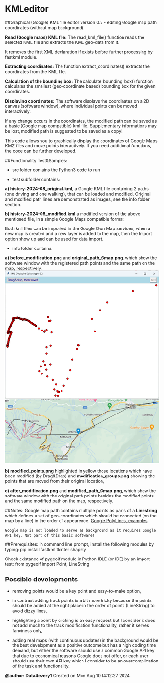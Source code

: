 # KMLeditor 

##Graphical (Google) KML file editor
version 0.2 - editing Google map path coordinates (without map background)

**Read (Google maps) KML file:** The read_kml_file() function reads the selected KML file and extracts the KML geo-data from it.

It removes the first XML declaration if exists before further processing by fastkml module.

**Extracting coordinates:** The function extract_coordinates() extracts the coordinates from the KML file.

**Calculation of the bounding box:** The calculate_bounding_box() function calculates the smallest (geo-coordinate based) bounding box for the given coordinates.

**Displaying coordinates:** The software displays the coordinates on a 2D canvas (software window), where individual points can be moved interactively.

If any change occurs in the coordinates, the modified path can be saved as a basic (Google map compatible) kml file. Supplementary informations may be lost, modified path is suggested to be saved as a copy!

This code allows you to graphically display the coordinates of Google Maps KMZ files and move points interactively. If you need additional functions, the code can be further developed.

##Functionality Test&Samples:
- src folder contains the Python3 code to run

 - test subfolder contains:
 
 **a) history-2024-08_original.kml**, a Google KML file containing 2 paths (one driving and one walking), that can be loaded and modified. Original and modified path lines are demonstrated as images, see the info folder section.
 
 **b) history-2024-08_modified.kml** a modified version of the above mentioned file, in a simple Google Maps compatible format

Both kml files can be imported in the Google Own Map services, when a new map is created and a new layer is added to the map, then the Import option show up and can be used for data import.
 
- info folder contains:

 **a) before_modification.png** and **original_path_Gmap.png**, which show the software window with the registered path points and the same path on the map, respectively,
 ![KML editor showing the path before modification](info/before_modification.png)
 ![Google Map tracked path before modification](info/original_path_Gmap.png)
 
 **b) modified_points.png** highlighted in yellow those locations which have been modified (by Drag&Drop) and **modification_groups.png** showing the points that are moved from their original location,

 **c) after_modification.png** and **modified_path_Gmap.png**, which show the software window with the original path points besides the modified points and the same modified path on the map, respectively.

##Notes: 
    Google map path contains multiple points as parts of a **Linestring** which defines a set of geo-coordinates which should be connected (on the map by a line) in the order of appearence.
	[Google PolyLines, examples](https://developers.google.com/maps/documentation/javascript/examples/polyline-simple)
	
    Google map is not loaded to serve as background as it requires Google API key. Not part of this basic software!

##Prerequisites:
in command line prompt, install the following modules by typing:
pip install fastkml tkinter shapely

Check existance of pygeoif module in Python IDLE (or IDE) by an import test:
from pygeoif import Point, LineString

## Possible developments
- removing points would be a key point and easy-to-make option,

- in contrast adding track points is a bit more tricky because the points should be added at the right place in the order of points (LineString) to avoid dizzy lines,

- highlighting a point by clicking is an easy request but I consider it does not add much to the track modification functionality, rather it serves fanciness only,

- adding real maps (with continuous updates) in the background would be the best development as a positive outcome but has a high coding time demand, but either the software should use a common Google API key that due to economical reasons Google does not offer, or each user should use their own API key which I consider to be an overcomplication of the task and functionality.

**@author: Data4every1**
Created on Mon Aug 10 14:12:27 2024